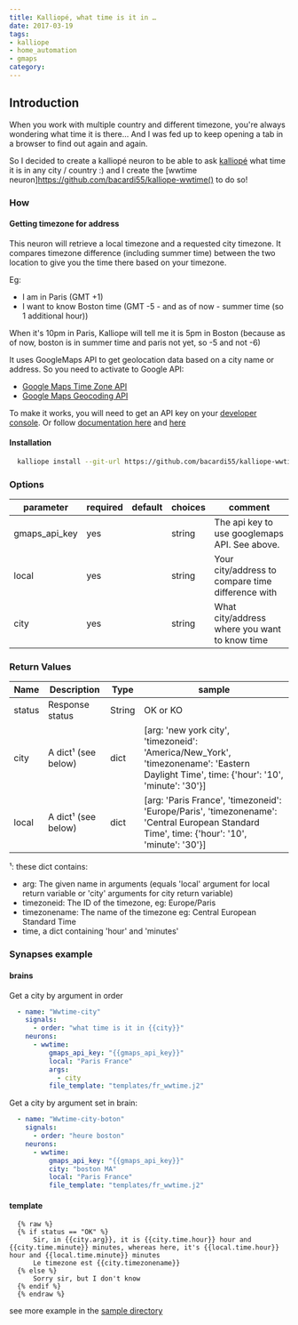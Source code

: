 ```yaml
---
title: Kalliopé, what time is it in …
date: 2017-03-19
tags:
- kalliope
- home_automation
- gmaps
category:
---
```




## Introduction

When you work with multiple country and different timezone, you're always wondering what time it is there… And I was fed up to keep opening a tab in a browser to find out again and again.

So I decided to create a kalliopé neuron to be able to ask [kalliopé](https://kalliope-project.github.io/) what time it is in any city / country :) and I create the [wwtime neuron]https://github.com/bacardi55/kalliope-wwtime() to do so!

### How

#### Getting timezone for address

This neuron will retrieve a local timezone and a requested city timezone. It compares timezone difference (including summer time) between the two location to give you the time there based on your timezone.

Eg:

- I am in Paris (GMT +1)
- I want to know Boston time (GMT -5 - and as of now - summer time (so 1 additional hour))

When it's 10pm in Paris, Kalliope will tell me it is 5pm in Boston (because as of now, boston is in summer time and paris not yet, so -5 and not -6)


It uses GoogleMaps API to get geolocation data based on a city name or address. So you need to activate to Google API:

- [Google Maps Time Zone API](https://developers.google.com/maps/documentation/timezone/intro)
- [Google Maps Geocoding API](https://developers.google.com/maps/documentation/geocoding/intro)


To make it works, you will need to get an API key on your [developer console](https://console.developers.google.com/apis/dashboard).
Or follow [documentation here](https://developers.google.com/maps/documentation/geocoding/get-api-key) and [here](https://developers.google.com/maps/documentation/timezone/get-api-key)

#### Installation

```bash
  kalliope install --git-url https://github.com/bacardi55/kalliope-wwtimes.git
```


### Options

| parameter     | required | default    | choices | comment                                                                                                 |
|---------------|----------|------------|---------|---------------------------------------------------------------------------------------------------------|
| gmaps_api_key | yes      |            | string  | The api key to use googlemaps API. See above.                                                           |
| local         | yes      |            | string  | Your city/address to compare time difference with                                                       |
| city          | yes      |            | string  | What city/address where you want to know time                                                           |



### Return Values

| Name    | Description                         | Type     | sample                            |
| --------| ----------------------------------- | -------- | --------------------------------- |
| status  | Response status                     | String   | OK or KO                          |
| city    | A dict¹ (see below)                 | dict     | [arg: 'new york city', 'timezoneid': 'America/New_York', 'timezonename': 'Eastern Daylight Time', time: {'hour': '10', 'minute': '30'}] |
| local   | A dict¹ (see below)                 | dict     | [arg: 'Paris France', 'timezoneid': 'Europe/Paris', 'timezonename': 'Central European Standard Time', time: {'hour': '10', 'minute': '30'}] |

¹: these dict contains:

- arg: The given name in arguments (equals 'local' argument for local return variable or 'city' arguments for city return variable)
- timezoneid: The ID of the timezone, eg: Europe/Paris
- timezonename: The name of the timezone eg: Central European Standard Time
- time, a dict containing 'hour' and 'minutes'

### Synapses example

#### brains

Get a city by argument in order

```yaml
  - name: "Wwtime-city"
    signals:
      - order: "what time is it in {{city}}"
    neurons:
      - wwtime:
          gmaps_api_key: "{{gmaps_api_key}}"
          local: "Paris France"
          args:
            - city
          file_template: "templates/fr_wwtime.j2"
```

Get a city by argument set in brain:

```yaml
  - name: "Wwtime-city-boton"
    signals:
      - order: "heure boston"
    neurons:
      - wwtime:
          gmaps_api_key: "{{gmaps_api_key}}"
          city: "boston MA"
          local: "Paris France"
          file_template: "templates/fr_wwtime.j2"
```

#### template

```jinja
  {% raw %}
  {% if status == "OK" %}
      Sir, in {{city.arg}}, it is {{city.time.hour}} hour and {{city.time.minute}} minutes, whereas here, it's {{local.time.hour}} hour and {{local.time.minute}} minutes
      Le timezone est {{city.timezonename}}
  {% else %}
      Sorry sir, but I don't know
  {% endif %}
  {% endraw %}
```

see more example in the [sample directory](https://github.com/bacardi55/kalliope-wwtime/blob/master/samples/)
